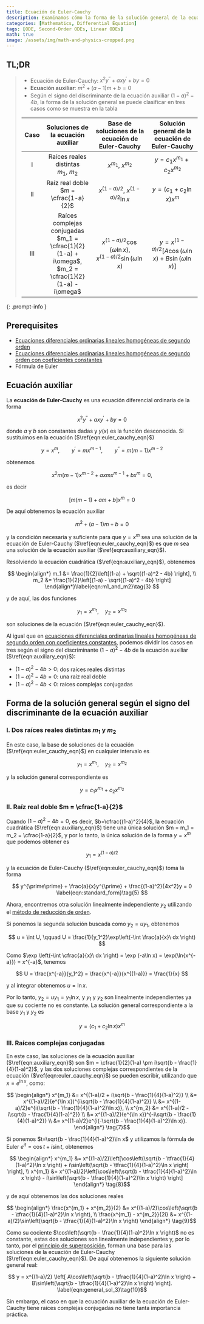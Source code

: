 ```yaml
---
title: Ecuación de Euler-Cauchy
description: Examinamos cómo la forma de la solución general de la ecuación de Euler-Cauchy varía según el signo del discriminante de la ecuación auxiliar.
categories: [Mathematics, Differential Equation]
tags: [ODE, Second-Order ODEs, Linear ODEs]
math: true
image: /assets/img/math-and-physics-cropped.png
---
```


## TL;DR
> - Ecuación de Euler-Cauchy: $x^2y^{\prime\prime} + axy^{\prime} + by = 0$
> - **Ecuación auxiliar**: $m^2 + (a-1)m + b = 0$
> - Según el signo del discriminante de la ecuación auxiliar $(1-a)^2 - 4b$, la forma de la solución general se puede clasificar en tres casos como se muestra en la tabla
>
> | Caso | Soluciones de la ecuación auxiliar | Base de soluciones de la ecuación de Euler-Cauchy | Solución general de la ecuación de Euler-Cauchy |
> | :---: | :---: | :---: | :---: |
> | I | Raíces reales distintas<br>$m_1$, $m_2$ | $x^{m_1}$, $x^{m_2}$ | $y = c_1 x^{m_1} + c_2 x^{m_2}$ |
> | II | Raíz real doble<br> $m = \cfrac{1-a}{2}$ | $x^{(1-a)/2}$, $x^{(1-a)/2}\ln{x}$ | $y = (c_1 + c_2 \ln x)x^m$ |
> | III | Raíces complejas conjugadas<br> $m_1 = \cfrac{1}{2}(1-a) + i\omega$, <br> $m_2 = \cfrac{1}{2}(1-a) - i\omega$ | $x^{(1-a)/2}\cos{(\omega \ln{x})}$, <br> $x^{(1-a)/2}\sin{(\omega \ln{x})}$ | $y = x^{(1-a)/2}[A\cos{(\omega \ln{x})} + B\sin{(\omega \ln{x})}]$ |
{: .prompt-info }

## Prerequisites
- [Ecuaciones diferenciales ordinarias lineales homogéneas de segundo orden](/posts/homogeneous-linear-odes-of-second-order/)
- [Ecuaciones diferenciales ordinarias lineales homogéneas de segundo orden con coeficientes constantes](/posts/homogeneous-linear-odes-with-constant-coefficients/)
- Fórmula de Euler

## Ecuación auxiliar
La **ecuación de Euler-Cauchy** es una ecuación diferencial ordinaria de la forma

$$ x^2y^{\prime\prime} + axy^{\prime} + by = 0 \label{eqn:euler_cauchy_eqn}\tag{1} $$

donde $a$ y $b$ son constantes dadas y $y(x)$ es la función desconocida. Si sustituimos en la ecuación ($\ref{eqn:euler_cauchy_eqn}$)

$$ y=x^m, \qquad y^{\prime}=mx^{m-1}, \qquad y^{\prime\prime}=m(m-1)x^{m-2} $$

obtenemos

$$ x^2m(m-1)x^{m-2} + axmx^{m-1} + bx^m = 0, $$

es decir

$$ [m(m-1) + am + b]x^m = 0 $$

De aquí obtenemos la ecuación auxiliar

$$ m^2 + (a-1)m + b = 0 \label{eqn:auxiliary_eqn}\tag{2} $$

y la condición necesaria y suficiente para que $y=x^m$ sea una solución de la ecuación de Euler-Cauchy ($\ref{eqn:euler_cauchy_eqn}$) es que $m$ sea una solución de la ecuación auxiliar ($\ref{eqn:auxiliary_eqn}$).

Resolviendo la ecuación cuadrática ($\ref{eqn:auxiliary_eqn}$), obtenemos

$$ \begin{align*}
m_1 &= \frac{1}{2}\left[(1-a) + \sqrt{(1-a)^2 - 4b} \right], \\
m_2 &= \frac{1}{2}\left[(1-a) - \sqrt{(1-a)^2 - 4b} \right]
\end{align*}\label{eqn:m1_and_m2}\tag{3} $$

y de aquí, las dos funciones

$$ y_1 = x^{m_1}, \quad y_2 = x^{m_2}$$

son soluciones de la ecuación ($\ref{eqn:euler_cauchy_eqn}$).

Al igual que en [ecuaciones diferenciales ordinarias lineales homogéneas de segundo orden con coeficientes constantes](/posts/homogeneous-linear-odes-with-constant-coefficients/), podemos dividir los casos en tres según el signo del discriminante $(1-a)^2 - 4b$ de la ecuación auxiliar ($\ref{eqn:auxiliary_eqn}$):
- $(1-a)^2 - 4b > 0$: dos raíces reales distintas
- $(1-a)^2 - 4b = 0$: una raíz real doble
- $(1-a)^2 - 4b < 0$: raíces complejas conjugadas

## Forma de la solución general según el signo del discriminante de la ecuación auxiliar
### I. Dos raíces reales distintas $m_1$ y $m_2$
En este caso, la base de soluciones de la ecuación ($\ref{eqn:euler_cauchy_eqn}$) en cualquier intervalo es

$$ y_1 = x^{m_1}, \quad y_2 = x^{m_2} $$

y la solución general correspondiente es

$$ y = c_1 x^{m_1} + c_2 x^{m_2} \label{eqn:general_sol_1}\tag{4}$$

### II. Raíz real doble $m = \cfrac{1-a}{2}$
Cuando $(1-a)^2 - 4b = 0$, es decir, $b=\cfrac{(1-a)^2}{4}$, la ecuación cuadrática ($\ref{eqn:auxiliary_eqn}$) tiene una única solución $m = m_1 = m_2 = \cfrac{1-a}{2}$, y por lo tanto, la única solución de la forma $y = x^m$ que podemos obtener es

$$ y_1 = x^{(1-a)/2} $$

y la ecuación de Euler-Cauchy ($\ref{eqn:euler_cauchy_eqn}$) toma la forma

$$ y^{\prime\prime} + \frac{a}{x}y^{\prime} + \frac{(1-a)^2}{4x^2}y = 0 \label{eqn:standard_form}\tag{5} $$

Ahora, encontremos otra solución linealmente independiente $y_2$ utilizando el [método de reducción de orden](/posts/homogeneous-linear-odes-of-second-order/#reducción-de-orden).

Si ponemos la segunda solución buscada como $y_2=uy_1$, obtenemos

$$ u = \int U, \qquad U = \frac{1}{y_1^2}\exp\left(-\int \frac{a}{x}\ dx \right) $$

Como $\exp \left(-\int \cfrac{a}{x}\ dx \right) = \exp (-a\ln x) = \exp(\ln{x^{-a}}) = x^{-a}$, tenemos

$$ U = \frac{x^{-a}}{y_1^2} = \frac{x^{-a}}{x^{(1-a)}} = \frac{1}{x} $$

y al integrar obtenemos $u = \ln x$.

Por lo tanto, $y_2 = uy_1 = y_1 \ln x$, y $y_1$ y $y_2$ son linealmente independientes ya que su cociente no es constante. La solución general correspondiente a la base $y_1$ y $y_2$ es

$$ y = (c_1 + c_2 \ln x)x^m \label{eqn:general_sol_2}\tag{6}$$

### III. Raíces complejas conjugadas
En este caso, las soluciones de la ecuación auxiliar ($\ref{eqn:auxiliary_eqn}$) son $m = \cfrac{1}{2}(1-a) \pm i\sqrt{b - \frac{1}{4}(1-a)^2}$, y las dos soluciones complejas correspondientes de la ecuación ($\ref{eqn:euler_cauchy_eqn}$) se pueden escribir, utilizando que $x=e^{\ln x}$, como:

$$ \begin{align*}
x^{m_1} &= x^{(1-a)/2 + i\sqrt{b - \frac{1}{4}(1-a)^2}} \\
&= x^{(1-a)/2}(e^{\ln x})^{i\sqrt{b - \frac{1}{4}(1-a)^2}} \\
&= x^{(1-a)/2}e^{i(\sqrt{b - \frac{1}{4}(1-a)^2}\ln x)}, \\
x^{m_2} &= x^{(1-a)/2 - i\sqrt{b - \frac{1}{4}(1-a)^2}} \\
&= x^{(1-a)/2}(e^{\ln x})^{-i\sqrt{b - \frac{1}{4}(1-a)^2}} \\
&= x^{(1-a)/2}e^{i(-\sqrt{b - \frac{1}{4}(1-a)^2}\ln x)}.
\end{align*} \tag{7}$$

Si ponemos $t=\sqrt{b - \frac{1}{4}(1-a)^2}\ln x$ y utilizamos la fórmula de Euler $e^{it} = \cos{t} + i\sin{t}$, obtenemos

$$ \begin{align*}
x^{m_1} &= x^{(1-a)/2}\left[\cos\left(\sqrt{b - \tfrac{1}{4}(1-a)^2}\ln x \right) + i\sin\left(\sqrt{b - \tfrac{1}{4}(1-a)^2}\ln x \right) \right], \\
x^{m_1} &= x^{(1-a)/2}\left[\cos\left(\sqrt{b - \tfrac{1}{4}(1-a)^2}\ln x \right) - i\sin\left(\sqrt{b - \tfrac{1}{4}(1-a)^2}\ln x \right) \right]
\end{align*} \tag{8}$$

y de aquí obtenemos las dos soluciones reales

$$ \begin{align*}
\frac{x^{m_1} + x^{m_2}}{2} &= x^{(1-a)/2}\cos\left(\sqrt{b - \tfrac{1}{4}(1-a)^2}\ln x \right), \\
\frac{x^{m_1} - x^{m_2}}{2i} &= x^{(1-a)/2}\sin\left(\sqrt{b - \tfrac{1}{4}(1-a)^2}\ln x \right)
\end{align*} \tag{9}$$

Como su cociente $\cos\left(\sqrt{b - \frac{1}{4}(1-a)^2}\ln x \right)$ no es constante, estas dos soluciones son linealmente independientes y, por lo tanto, por el [principio de superposición](/posts/homogeneous-linear-odes-of-second-order/#principio-de-superposición), forman una base para las soluciones de la ecuación de Euler-Cauchy ($\ref{eqn:euler_cauchy_eqn}$). De aquí obtenemos la siguiente solución general real:

$$ y = x^{(1-a)/2} \left[ A\cos\left(\sqrt{b - \tfrac{1}{4}(1-a)^2}\ln x \right) + B\sin\left(\sqrt{b - \tfrac{1}{4}(1-a)^2}\ln x \right) \right]. \label{eqn:general_sol_3}\tag{10}$$

Sin embargo, el caso en que la ecuación auxiliar de la ecuación de Euler-Cauchy tiene raíces complejas conjugadas no tiene tanta importancia práctica.
